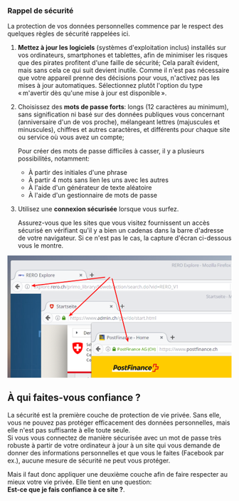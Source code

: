 ### Rappel de sécurité

La protection de vos données personnelles commence par le respect des quelques règles de sécurité rappelées ici.

1. **Mettez à jour les logiciels** (systèmes d'exploitation inclus) installés sur vos ordinateurs, smartphones et tablettes, afin de minimiser les risques que des pirates profitent d'une faille de sécurité;
   Cela paraît évident, mais sans cela ce qui suit devient inutile. Comme il n'est pas nécessaire que votre appareil prenne des décisions pour vous, n'activez pas les mises à jour automatiques. Sélectionnez plutôt l'option du type « m'avertir dès qu'une mise à jour est disponible ».

2. Choisissez des **mots de passe forts**: longs (12 caractères au minimum), sans signification ni basé sur des données publiques vous concernant (anniversaire d'un de vos proche), mélangeant lettres (majuscules et minuscules), chiffres et autres caractères, et différents pour chaque site ou service où vous avez un compte;

   Pour créer des mots de passe difficiles à casser, il y a plusieurs possibilités, notamment:   
   * À partir des initiales d'une phrase
   * À partir 4 mots sans lien les uns avec les autres
   * À l'aide d'un générateur de texte aléatoire
   * À l'aide d'un gestionnaire de mots de passe

3. Utilisez une **connexion sécurisée** lorsque vous surfez.

   Assurez-vous que les sites que vous visitez fournissent un accès sécurisé en vérifiant qu'il y a bien un cadenas dans la barre d'adresse de votre navigateur. Si ce n'est pas le cas, la capture d'écran ci-dessous vous le montre.

<img src="img/http-https.png" title="Capture d'écran pour la connexion sécurisée" style="witdh=200px" />


## À qui faites-vous confiance ?

La sécurité est la première couche de protection de vie privée. Sans elle, vous ne pouvez pas protéger efficacement des données personnelles, mais elle n'est pas suffisante à elle toute seule.   
Si vous vous connectez de manière sécurisée avec un mot de passe très robuste à partir de votre ordinateur à jour à un site qui vous demande de donner des informations personnelles et que vous le faites (Facebook par ex.), aucune mesure de sécurité ne peut vous protéger.

Mais il faut donc appliquer une deuxième couche afin de faire respecter au mieux votre vie privée. Elle tient en une question:   
**Est-ce que je fais confiance à ce site ?**.
